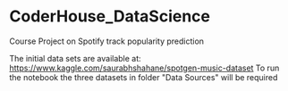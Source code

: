 # CoderHouse_DataScience
Course Project on Spotify track popularity prediction

The initial data sets are available at: https://www.kaggle.com/saurabhshahane/spotgen-music-dataset
To run the notebook the three datasets in folder "Data Sources" will be required



